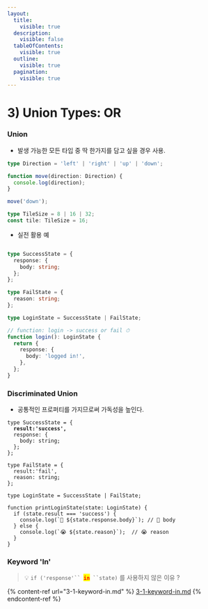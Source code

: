 ```yaml
---
layout:
  title:
    visible: true
  description:
    visible: false
  tableOfContents:
    visible: true
  outline:
    visible: true
  pagination:
    visible: true
---
```


# 3) Union Types: OR

### Union

* 발생 가능한 모든 타입 중 딱 한가지를 담고 싶을 경우 사용.

```typescript
type Direction = 'left' | 'right' | 'up' | 'down';

function move(direction: Direction) {
  console.log(direction);
}

move('down');

type TileSize = 8 | 16 | 32;
const tile: TileSize = 16;
```

* 실전 활용 예

```typescript

type SuccessState = {
  response: {
    body: string;
  };
};

type FailState = {
  reason: string;
};

type LoginState = SuccessState | FailState;

// function: login -> success or fail ⏱
function login(): LoginState {
  return {
    response: {
      body: 'logged in!',
    },
  };
}
```



### Discriminated Union

* 공통적인 프로퍼티를 가지므로써 가독성을 높인다.

<pre class="language-typescript"><code class="lang-typescript">type SuccessState = {
<strong>  result:'success',
</strong>  response: {
    body: string;
  };
};

type FailState = {
  result:'fail',
  reason: string;
};

type LoginState = SuccessState | FailState; 

function printLoginState(state: LoginState) {
  if (state.result === 'success') {
    console.log(`🎉 ${state.response.body}`); // 🎉 body
  } else {
    console.log(`😭 ${state.reason}`);  // 😭 reason
  }
}
</code></pre>



### Keyword 'In'

> 💡 `if ('response'`` `<mark style="color:red;">**`in`**</mark>` ``state)` 를 사용하지 않은 이유 ?

{% content-ref url="3-1-keyword-in.md" %}
[3-1-keyword-in.md](3-1-keyword-in.md)
{% endcontent-ref %}
